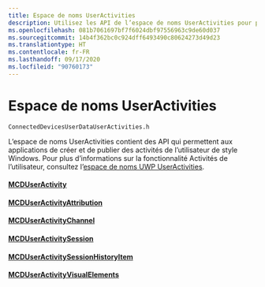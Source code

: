 ```yaml
---
title: Espace de noms UserActivities
description: Utilisez les API de l’espace de noms UserActivities pour permettre à votre application de créer et de publier des activités utilisateur de style Windows.
ms.openlocfilehash: 081b7061697bf7f6024dbf97556963c9de60d037
ms.sourcegitcommit: 14b4f362bc0c924dff6493490c80624273d49d23
ms.translationtype: HT
ms.contentlocale: fr-FR
ms.lasthandoff: 09/17/2020
ms.locfileid: "90760173"
---
```

# <a name="useractivities-namespace"></a>Espace de noms UserActivities

```
ConnectedDevicesUserDataUserActivities.h
```

L’espace de noms UserActivities contient des API qui permettent aux applications de créer et de publier des activités de l’utilisateur de style Windows. Pour plus d’informations sur la fonctionnalité Activités de l’utilisateur, consultez l’[espace de noms UWP UserActivities](https://docs.microsoft.com/uwp/api/windows.applicationmodel.useractivities).

#### <a name="mcduseractivity"></a>[MCDUserActivity](MCDUserActivity.md)
#### <a name="mcduseractivityattribution"></a>[MCDUserActivityAttribution](MCDUserActivityAttribution.md)
#### <a name="mcduseractivitychannel"></a>[MCDUserActivityChannel](MCDUserActivityChannel.md)
#### <a name="mcduseractivitysession"></a>[MCDUserActivitySession](MCDUserActivitySession.md)
#### <a name="mcduseractivitysessionhistoryitem"></a>[MCDUserActivitySessionHistoryItem](MCDUserActivitySessionHistoryItem.md)
#### <a name="mcduseractivityvisualelements"></a>[MCDUserActivityVisualElements](MCDUserActivityVisualElements.md)
